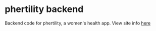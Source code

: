 # phertility backend
Backend code for phertility, a women's health app. View site info [here](https://github.com/KaiDubauskas/phertility)

